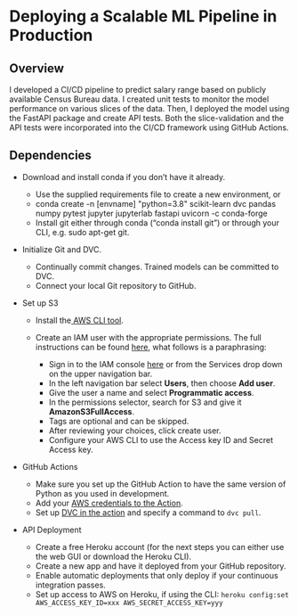 # Deploying a Scalable ML Pipeline in Production

## Overview
I developed a CI/CD pipeline to predict salary range based on publicly available Census Bureau data. I created unit tests to monitor the model performance on various slices of the data. Then, I deployed the model using the FastAPI package and create API tests. Both the slice-validation and the API tests were incorporated into the CI/CD framework using GitHub Actions.

## Dependencies
* Download and install conda if you don’t have it already.
    * Use the supplied requirements file to create a new environment, or
    * conda create -n [envname] "python=3.8" scikit-learn dvc pandas numpy pytest jupyter jupyterlab fastapi uvicorn -c conda-forge
    * Install git either through conda (“conda install git”) or through your CLI, e.g. sudo apt-get git.

* Initialize Git and DVC.
   * Continually commit changes. Trained models can be committed to DVC.
    * Connect your local Git repository to GitHub.

* Set up S3

    * Install the<a href="https://docs.aws.amazon.com/cli/latest/userguide/cli-chap-install.html" target="_blank"> AWS CLI tool</a>.

    * Create an IAM user with the appropriate permissions. The full instructions can be found <a href="https://docs.aws.amazon.com/IAM/latest/UserGuide/id_users_create.html#id_users_create_console" target="_blank">here</a>, what follows is a paraphrasing:

        * Sign in to the IAM console <a href="https://console.aws.amazon.com/iam/" target="_blank">here</a> or from the Services drop down on the upper navigation bar.
        * In the left navigation bar select **Users**, then choose **Add user**.
        * Give the user a name and select **Programmatic access**.
        * In the permissions selector, search for S3 and give it **AmazonS3FullAccess**.
        * Tags are optional and can be skipped.
        * After reviewing your choices, click create user.
        * Configure your AWS CLI to use the Access key ID and Secret Access key.

* GitHub Actions
    * Make sure you set up the GitHub Action to have the same version of Python as you used in development.
    * Add your <a href="https://github.com/marketplace/actions/configure-aws-credentials-action-for-github-actions" target="_blank">AWS credentials to the Action</a>.
    * Set up <a href="https://github.com/iterative/setup-dvc" target="_blank">DVC in the action</a> and specify a command to `dvc pull`.

* API Deployment
    * Create a free Heroku account (for the next steps you can either use the web GUI or download the Heroku CLI).
    * Create a new app and have it deployed from your GitHub repository.
    * Enable automatic deployments that only deploy if your continuous integration passes.
    * Set up access to AWS on Heroku, if using the CLI: `heroku config:set AWS_ACCESS_KEY_ID=xxx AWS_SECRET_ACCESS_KEY=yyy`
